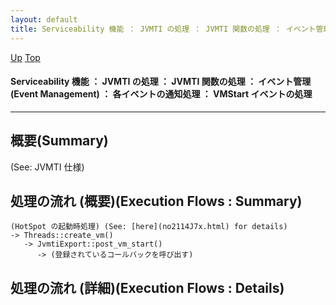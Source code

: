 ```yaml
---
layout: default
title: Serviceability 機能 ： JVMTI の処理 ： JVMTI 関数の処理 ： イベント管理 (Event Management) ： 各イベントの通知処理 ： VMStart イベントの処理
---
```

[Up](no29359PS.html) [Top](../index.html)

#### Serviceability 機能 ： JVMTI の処理 ： JVMTI 関数の処理 ： イベント管理 (Event Management) ： 各イベントの通知処理 ： VMStart イベントの処理

--- 
## 概要(Summary)
(See: JVMTI 仕様)

## 処理の流れ (概要)(Execution Flows : Summary)
```
(HotSpot の起動時処理) (See: [here](no2114J7x.html) for details)
-> Threads::create_vm()
   -> JvmtiExport::post_vm_start()
      -> (登録されているコールバックを呼び出す)
```

## 処理の流れ (詳細)(Execution Flows : Details)







